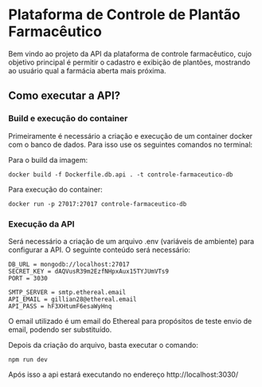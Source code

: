 # Plataforma de Controle de Plantão Farmacêutico 

Bem vindo ao projeto da API da plataforma de controle farmacêutico, cujo objetivo principal é permitir o cadastro e exibição de plantões, mostrando ao usuário qual a farmácia aberta mais próxima.

## Como executar a API?

### Build e execução do container
Primeiramente é necessário a criação e execução de um container docker com o banco de dados. Para isso use os seguintes comandos no terminal:

Para o build da imagem:
```
docker build -f Dockerfile.db.api . -t controle-farmaceutico-db
```

Para execução do container:
```
docker run -p 27017:27017 controle-farmaceutico-db 
```

### Execução da API
Será necessário a criação de um arquivo .env (variáveis de ambiente) para configurar a API. O seguinte conteúdo será necessário:

```
DB_URL = mongodb://localhost:27017
SECRET_KEY = dAQVusR39m2EzfNHpxAux15TYJUmVTs9
PORT = 3030

SMTP_SERVER = smtp.ethereal.email
API_EMAIL =	gillian28@ethereal.email
API_PASS = hF3XHtumF6esaWyHnq
```

O email utilizado é um email do Ethereal para propósitos de teste envio de email, podendo ser substituído.

Depois da criação do arquivo, basta executar o comando:
```
npm run dev
```

Após isso a api estará executando no endereço http://localhost:3030/